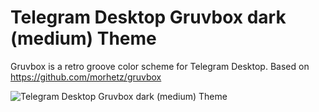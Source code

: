 # Telegram Desktop Gruvbox dark (medium) Theme
Gruvbox is a retro groove color scheme for Telegram Desktop.
Based on https://github.com/morhetz/gruvbox

![Telegram Desktop Gruvbox dark (medium) Theme](https://github.com/ttohin/tdesktop-gruvbox-dark-medium/blob/master/screenshot.png)
